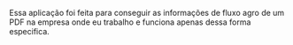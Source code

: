 Essa aplicação foi feita para conseguir as informações de fluxo agro de um PDF na empresa onde eu trabalho e funciona apenas dessa forma especifica.
